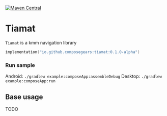 [![Maven Central](https://img.shields.io/maven-central/v/io.github.composegears/tiamat)](https://central.sonatype.com/artifact/io.github.composegears/tiamat)

Tiamat
======

`Tiamat` is a kmm navigation library

```kotlin
implementation("io.github.composegears:tiamat:0.1.0-alpha")
```

### Run sample
Android: `./gradlew example:composeApp:assembleDebug`
Desktop: `./gradlew example:composeApp:run`

Base usage
----------

TODO
